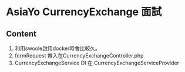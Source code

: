 # AsiaYo CurrencyExchange 面試

## Content

1. 利用swoole啟用docker時會比較久。
2. formRequest 帶入在CurrencyExchangeController.php
3. CurrencyExchangeService DI 在 CurrencyExchangeServiceProvider